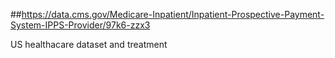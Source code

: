 ##https://data.cms.gov/Medicare-Inpatient/Inpatient-Prospective-Payment-System-IPPS-Provider/97k6-zzx3

US healthacare dataset and treatment 

